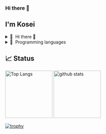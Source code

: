 ### Hi there 👋

<!--
**Mont9165/Mont9165** is a ✨ _special_ ✨ repository because its `README.md` (this file) appears on your GitHub profile.

Here are some ideas to get you started:

- 🌱 I’m currently learning ...
- 👯 I’m looking to collaborate on ...
- 🤔 I’m looking for help with ...
- 💬 Ask me about ...
- 📫 How to reach me: ...
- 😄 Pronouns: ...
- ⚡ Fun fact: ...
-->

## I'm Kosei
<details>
  <summary>🤪 &nbsp;Hi there 👋</summary>
  <br>
  
-  😄 I’m researching "The empirical investigation into the impact of test-code refactoring".
-  😍 I am interested in Software Engineering/Design/Analysis.

</details>

<details>
  <summary>🔨 &nbsp;Programming languages</summary>
  <br>
  

| Level | Languages |
| ------- | ------- |
| Frequently used | ![![My Skills](https://skillicons.dev/icons?i=python,java)](https://skillicons.dev) |
| Occasionally used | ![JavaScript](https://img.shields.io/badge/javascript-%23323330.svg?style=for-the-badge&logo=javascript&logoColor=%23F7DF1E) ![Shell Script](https://img.shields.io/badge/shell_script-%23121011.svg?style=for-the-badge&logo=gnu-bash&logoColor=white) ![C++](https://img.shields.io/badge/c++-%2300599C.svg?style=for-the-badge&logo=c%2B%2B&logoColor=white)|
| Rarely used | ![C](https://img.shields.io/badge/c-%2300599C.svg?style=for-the-badge&logo=c&logoColor=white) |


![Go](https://img.shields.io/badge/go-%2300ADD8.svg?style=for-the-badge&logo=go&logoColor=white) 
 ![Swift](https://img.shields.io/badge/swift-F54A2A?style=for-the-badge&logo=swift&logoColor=white) 
</details>

## 📈 Status
<p align="left"> 
  <img alt="Top Langs" height="150px" src="https://github-readme-stats.vercel.app/api/top-langs/?username=Mont9165&layout=compact&show_icons=true&theme=onedark" />
  <img alt="github stats" height="150px" src="https://github-readme-stats.vercel.app/api?username=Mont9165&theme=onedark&show_icons=ture" />
</p>

[![trophy](https://github-profile-trophy.vercel.app/?username=Mont9165&theme=onedark&column=7)](https://github.com/ryo-ma/github-profile-trophy)
